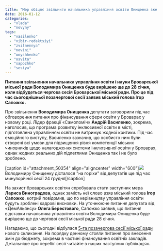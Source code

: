 ```yaml
---
title: "Мер обіцяє звільнити начальника управління освіти Онищенка вже цього місяця"
date: 2016-01-12
categories: 
  - "vlada"
  - "novyny"
tags: 
  - "vasilenko"
  - "vibir-redaktsiyi"
  - "zvilnennya"
  - "novini"
  - "onyshhenko"
  - "osvita"
  - "sapozhko"
  - "sesiya"
---
```


**Питання звільнення начальника управління освіти і науки Броварської міської ради Володимира Онищенка буде вирішено ще до 28 січня, коли відбудеться чергова сесія Броварської міської ради. Про це під час сьогоднішньої позачергової сесії заявив міський голова Ігор Сапожко.**

Про звільнення **Володимира Онищенка** депутати заговорили під час обговорення питання про фінансування сфери освіти у Броварах у новому році. Лідер фракції «Самопоміч» **Андрій Василенко**, зокрема, наголосив, що програма розвитку інклюзивної освіти в місті, підготовлена управлінням освіти не витримує жодної критики. Під час емоційного виступу, Василенко зазначив, що особисто ним були створені всі умови для підвищення рівня компетенції міських чиновників щодо налагодження системи інклюзивної освіти у Броварах, однак жодних реальних дій підлеглими Онищенка так і не було зроблено.

\[caption id="attachment\_50354" align="aligncenter" width="600"\][![](https://mpz.brovary.org/wp-content/uploads/2016/01/DSC_1939.jpg)](https://mpz.brovary.org/wp-content/uploads/2016/01/DSC_1939.jpg) Володимиру Онищенку дісталося "на горіхи" від депутатів ще під час минулорічної сесії 24 грудня\[/caption\]

На захист броварських освітян спробувала стати заступник мера **Лариса Виноградова**, однак замість неї слово взяв міський голова **Ігор Сапожко**, котрий повідомив, що по керівництву управління освіти будуть зроблені кадрові висновки. На уточнююче питання депутата від «ДемАльянсу» **Олега Берестового**, Сапожко заявив, що питання відставки начальника управління освіти Володимира Онищенка буде вирішено ще до чергової сесії міської ради 28 січня.

Нагадаємо, що сьогодні відбулася [5-та позачергова сесії міської ради](https://mpz.brovary.org/zavtra-vidbudetsya-pozachergova-sesiya-miskoyi-rady/) нового скликання. На порядку денному стояли питання про внесення змін до бюджету, зокрема в частині фінансування освітніх закладів. Детальніше про перебіг сесії читайте в наших наступних публікаціях.
